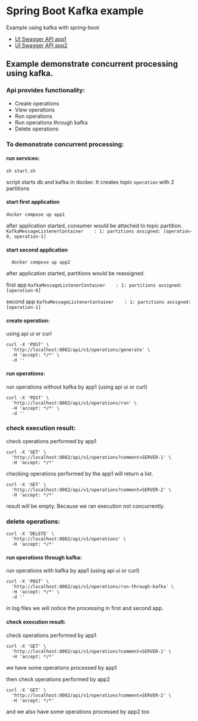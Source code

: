 # Spring Boot Kafka example
Example using kafka with spring-boot

* [UI Swagger API app1](http://localhost:8082/swagger-ui/index.html)
* [UI Swagger API app2](http://localhost:8083/swagger-ui/index.html)

## Example demonstrate concurrent processing using kafka.

### Api provides functionality:

* Create operations
* View operations
* Run operations
* Run operations through kafka
* Delete operations

### To demonstrate concurrent processing:
#### run services:
```
sh start.sh
```
script starts db and kafka in docker. It creates topic `operation` with 2 partitions
#### start first application
```
docker compose up app1
```

after application started, consumer would be attached to topic partition.
`KafkaMessageListenerContainer    : 1: partitions assigned: [operation-0, operation-1]`

#### start second application
```
  docker compose up app2
```

after application started, partitions would be reassigned.

first app
`KafkaMessageListenerContainer    : 1: partitions assigned: [operation-0]`

second app
`KafkaMessageListenerContainer    : 1: partitions assigned: [operation-1]`

#### create operation:
using api ui or curl
```
curl -X 'POST' \
  'http://localhost:8082/api/v1/operations/generate' \
  -H 'accept: */*' \
  -d ''
```
#### run operations:
run operations without kafka by app1 (using api ui or curl)
```
curl -X 'POST' \
  'http://localhost:8082/api/v1/operations/run' \
  -H 'accept: */*' \
  -d ''
```
### check execution result:
check operations performed by app1
```
curl -X 'GET' \
  'http://localhost:8082/api/v1/operations?comment=SERVER-1' \
  -H 'accept: */*'
```
checking operations performed by the app1 will return a list.
```
curl -X 'GET' \
  'http://localhost:8082/api/v1/operations?comment=SERVER-2' \
  -H 'accept: */*'
```
result will be empty. Because we ran execution not concurrently.
### delete operations:
```
curl -X 'DELETE' \
  'http://localhost:8082/api/v1/operations' \
  -H 'accept: */*'
```
#### run operations through kafka:
run operations with kafka by app1 (using api ui or curl)
```
curl -X 'POST' \
  'http://localhost:8082/api/v1/operations/run-through-kafka' \
  -H 'accept: */*' \
  -d ''
```
in log files we will notice the processing in first and second app.

#### check execution result:
check operations performed by app1
```
curl -X 'GET' \
  'http://localhost:8082/api/v1/operations?comment=SERVER-1' \
  -H 'accept: */*'
```
we have some operations processed by app1

then check operations performed by app2
```
curl -X 'GET' \
  'http://localhost:8082/api/v1/operations?comment=SERVER-2' \
  -H 'accept: */*'
```
and we also have some operations processed by app2 too
